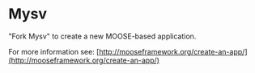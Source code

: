 Mysv
=====

"Fork Mysv" to create a new MOOSE-based application.

For more information see: [http://mooseframework.org/create-an-app/](http://mooseframework.org/create-an-app/)
